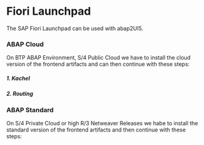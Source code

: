 # Fiori Launchpad

The SAP Fiori Launchpad can be used with abap2UI5. 

### ABAP Cloud

On BTP ABAP Environment, S/4 Public Cloud we have to install the cloud version of the frontend artifacts and can then continue with these steps:

##### 1. Kachel

##### 2. Routing

### ABAP Standard

On S/4 Private Cloud or high R/3 Netweaver Releases we habe to install the standard version of the frontend artifacts and then continue with these steps: